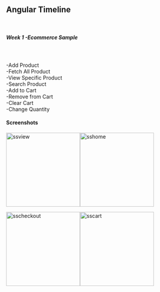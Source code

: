 <h2>Angular Timeline</h2><br>
<h5>Week 1 -Ecommerce Sample</h5> <br>
<br>
  -Add Product <br>
  -Fetch All Product<br>
  -View Specific Product<br>
  -Search Product<br>
  -Add to Cart<br>
  -Remove from Cart<br>
  -Clear Cart<br>
  -Change Quantity <br>
  
<h4>Screenshots</h4>

<img width="200" src="https://i.ibb.co/prKd2V9/ssview.png" alt="ssview" border="0"><img width="200" src="https://i.ibb.co/c6LdD2b/sshome.png" alt="sshome" border="0">

<img width="200" src="https://i.ibb.co/swrKS5k/sscheckout.png" alt="sscheckout" border="0"><img  width="200" src="https://i.ibb.co/TwvTJGj/sscart.png" alt="sscart" border="0"></a>

